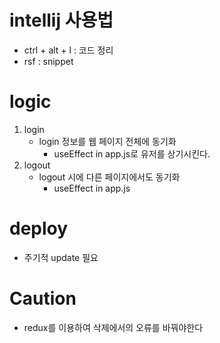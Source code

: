 # intellij 사용법
- ctrl + alt + l : 코드 정리
- rsf : snippet

# logic
1. login
   - login 정보를 웹 페이지 전체에 동기화
       - useEffect in app.js로 유저를 상기시킨다.
2. logout
    - logout 시에 다른 페이지에서도 동기화
      - useEffect in app.js

# deploy
- 주기적 update 필요
    
# Caution
- redux를 이용하여 삭제에서의 오류를 바꿔야한다